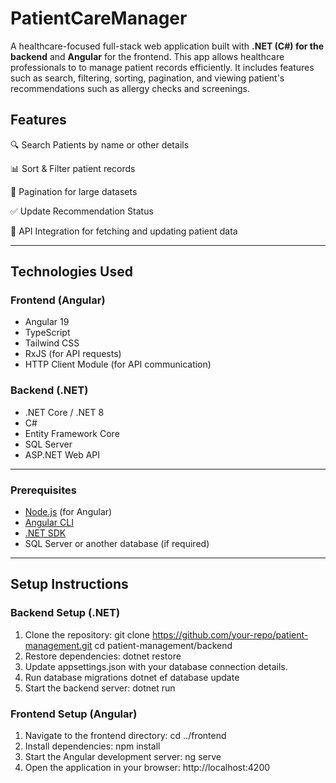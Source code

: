 # PatientCareManager
A healthcare-focused full-stack web application built with **.NET (C#) for the backend** and **Angular** for the frontend. This app allows healthcare professionals to to manage patient records efficiently. It includes features such as search, filtering, sorting, pagination, and viewing patient's recommendations such as allergy checks and screenings.

## Features

🔍 Search Patients by name or other details

📊 Sort & Filter patient records

📑 Pagination for large datasets

✅ Update Recommendation Status

🔄 API Integration for fetching and updating patient data

---

## Technologies Used

### **Frontend (Angular)**
- Angular 19
- TypeScript
- Tailwind CSS
- RxJS (for API requests)
- HTTP Client Module (for API communication)

### **Backend (.NET)**
- .NET Core / .NET 8
- C#
- Entity Framework Core
- SQL Server 
- ASP.NET Web API

---

### **Prerequisites**

- [Node.js](https://nodejs.org/) (for Angular)
- [Angular CLI](https://angular.io/cli)  
- [.NET SDK](https://dotnet.microsoft.com/download)
- SQL Server or another database (if required)

--- 

## Setup Instructions

### **Backend Setup (.NET)**
1. Clone the repository:
   git clone https://github.com/your-repo/patient-management.git
   cd patient-management/backend
2. Restore dependencies:
    dotnet restore
3. Update appsettings.json with your database connection details.
4. Run database migrations
    dotnet ef database update
5. Start the backend server:
    dotnet run
    
### **Frontend Setup (Angular)**
1. Navigate to the frontend directory:
    cd ../frontend
2. Install dependencies:
    npm install
3. Start the Angular development server:
    ng serve
4. Open the application in your browser:
    http://localhost:4200


